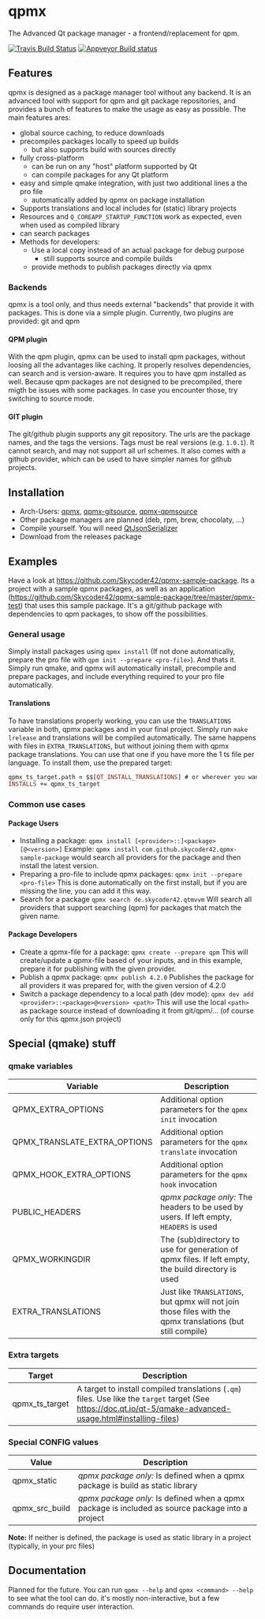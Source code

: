 # qpmx
The Advanced Qt package manager - a frontend/replacement for qpm.

[![Travis Build Status](https://travis-ci.org/Skycoder42/qpmx.svg?branch=master)](https://travis-ci.org/Skycoder42/qpmx)
[![Appveyor Build status](https://ci.appveyor.com/api/projects/status/xve94rbg8ewsg59s?svg=true)](https://ci.appveyor.com/project/Skycoder42/qpmx)

## Features
qpmx is designed as a package manager tool without any backend. It is an advanced tool with support for qpm and git package repositories, and provides a bunch of features to make the usage as easy as possible. The main features ares:

- global source caching, to reduce downloads
- precompiles packages locally to speed up builds
	- but also supports build with sources directly
- fully cross-platform
	- can be run on any "host" platform supported by Qt
	- can compile packages for any Qt platform
- easy and simple qmake integration, with just two additional lines a the pro file
	- automatically added by qpmx on package installation
- Supports translations and local includes for (static) library projects
- Resources and `Q_COREAPP_STARTUP_FUNCTION` work as expected, even when used as compiled library
- can search packages
- Methods for developers:
	- Use a local copy instead of an actual package for debug purpose
		- still supports source and compile builds
	- provide methods to publish packages directly via qpmx

### Backends
qpmx is a tool only, and thus needs external "backends" that provide it with packages. This is done via a simple plugin. Currently, two plugins are provided: git and qpm

#### QPM plugin
With the qpm plugin, qpmx can be used to install qpm packages, without loosing all the advantages like caching. It properly resolves dependencies, can search and is version-aware. It requires you to have qpm installed as well. Because qpm packages are not designed to be precompiled, there migth be issues with some packages. In case you encounter those, try switching to source mode.

#### GIT plugin
The git/github plugin supports any git repository. The urls are the package names, and the tags the versions. Tags must be real versions (e.g. `1.0.1`). It cannot search, and may not support all url schemes. It also comes with a github provider, which can be used to have simpler names for github projects.

## Installation
- Arch-Users: [qpmx](https://aur.archlinux.org/packages/qpmx/), [qpmx-gitsource](https://aur.archlinux.org/packages/qpmx-gitsource/), [qpmx-qpmsource](https://aur.archlinux.org/packages/qpmx-qpmsource/)
- Other package managers are planned (deb, rpm, brew, chocolaty, ...)
- Compile yourself. You will need [QtJsonSerializer](https://github.com/Skycoder42/QJsonSerializer)
- Download from the releases package

## Examples
Have a look at https://github.com/Skycoder42/qpmx-sample-package. Its a project with a sample qpmx packages, as well as an application (https://github.com/Skycoder42/qpmx-sample-package/tree/master/qpmx-test) that uses this sample package. It's a git/github package with dependencies to qpm packages, to show off the possibilities.

### General usage
Simply install packages using `qpmx install` (If not done automatically, prepare the pro file with `qpm init --prepare <pro-file>`). And thats it. Simply run qmake, and qpmx will automatically install, precompile and prepare
packages, and include everything required to your pro file automatically.

#### Translations
To have translations properly working, you can use the `TRANSLATIONS` variable in both, qpmx packages and in your final project. Simply run `make lrelease` and translations will be compiled automatically. The same happens with files in `EXTRA_TRANSLATIONS`, but without joining them with qpmx package translations. You can use that one if you have more the 1 ts file per language. To install them, use the prepared target:

```pro
qpmx_ts_target.path = $$[QT_INSTALL_TRANSLATIONS] # or wherever you want to install them to
INSTALLS += qpmx_ts_target
```

### Common use cases
#### Package Users
- Installing a package: `qpmx install [<provider>::]<package>[@<version>]`
Example: `qpmx install com.github.skycoder42.qpmx-sample-package` would search all providers for the package and then install the latest version.
- Preparing a pro-file to include qpmx packages: `qpmx init --prepare <pro-file>`
This is done automatically on the first install, but if you are missing the line, you can add it this way.
- Search for a package `qpmx search de.skycoder42.qtmvvm`
Will search all providers that support searching (qpm) for packages that match the given name.

#### Package Developers
- Create a qpmx-file for a package: `qpmx create --prepare qpm`
This will create/update a qpmx-file based of your inputs, and in this example, prepare it for publishing with the given provider.
- Publish a qpmx package: `qpmx publish 4.2.0`
Publishes the package for all providers it was prepared for, with the given version of 4.2.0
- Switch a package dependency to a local path (dev mode): `qpmx dev add <provider>::<package>@<version> <path>`
This will use the local `<path>` as package source instead of downloading it from git/qpm/... (of course only for this qpmx.json project)

## Special (qmake) stuff
### qmake variables
 Variable						| Description
--------------------------------|-------------
QPMX_EXTRA_OPTIONS				| Additional option parameters for the `qpmx init` invocation
QPMX_TRANSLATE_EXTRA_OPTIONS	| Additional option parameters for the `qpmx translate` invocation
QPMX_HOOK_EXTRA_OPTIONS			| Additional option parameters for the `qpmx hook` invocation
PUBLIC_HEADERS					| *qpmx package only:* The headers to be used by users. If left empty, `HEADERS` is used
QPMX_WORKINGDIR					| The (sub)directory to use for generation of qpmx files. If left empty, the build directory is used
EXTRA_TRANSLATIONS				| Just like `TRANSLATIONS`, but qpmx will not join those files with the qpmx translations (but still compile)

### Extra targets
 Target			| Description
----------------|-------------
qpmx_ts_target	| A target to install compiled translations (`.qm`) files. Use like the `target` target (See https://doc.qt.io/qt-5/qmake-advanced-usage.html#installing-files)

### Special CONFIG values
 Value			| Description
----------------|-------------
qpmx_static		| *qpmx package only:* Is defined when a qpmx package is build as static library
qpmx_src_build	| *qpmx package only:* Is defined when a qpmx package is included as source package into a project

**Note:** If neither is defined, the package is used as static library in a project (typically, in your prc files)

## Documentation
Planned for the future. You can run `qpmx --help` and `qpmx <command> --help` to see what the tool can do. it's mostly non-interactive, but a few commands do require user interaction.
